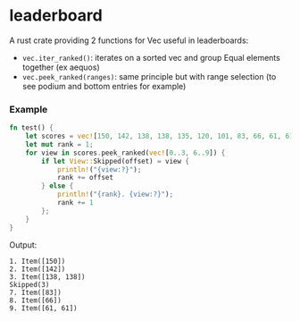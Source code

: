 # leaderboard
A rust crate providing 2 functions for Vec useful in leaderboards: 
 - `vec.iter_ranked()`: iterates on a sorted vec and group Equal elements together (ex aequos)
 - `vec.peek_ranked(ranges)`: same principle but with range selection (to see podium and bottom entries for example)

### Example
```rust
fn test() {
    let scores = vec![150, 142, 138, 138, 135, 120, 101, 83, 66, 61, 61];
    let mut rank = 1;
    for view in scores.peek_ranked(vec![0..3, 6..9]) {
        if let View::Skipped(offset) = view {
            println!("{view:?}");
            rank += offset
        } else {
            println!("{rank}. {view:?}");
            rank += 1
        };
    }
}
```

Output:
```
1. Item([150])
2. Item([142])
3. Item([138, 138])
Skipped(3)
7. Item([83])
8. Item([66])
9. Item([61, 61])
```